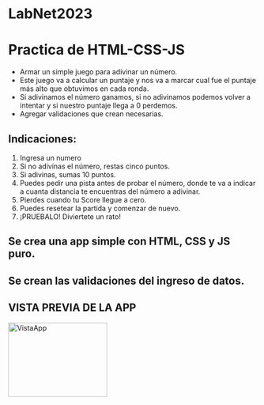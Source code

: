 # LabNet2023

# Practica de HTML-CSS-JS

- Armar un simple juego para adivinar un número.
- Este juego va a calcular un puntaje y nos va a marcar cual fue el puntaje más alto que obtuvimos en cada ronda.
- Si adivinamos el número ganamos, si no adivinamos podemos volver a intentar y si nuestro puntaje llega a 0 perdemos.
- Agregar validaciones que crean necesarias.

## Indicaciones:
1. Ingresa un numero
2. Si no adivinas el número, restas cinco puntos.
3. Si adivinas, sumas 10 puntos.
4. Puedes pedir una pista antes de probar el número, donde te va a indicar a cuanta distancia te encuentras del número a adivinar.
5. Pierdes cuando tu Score llegue a cero.
6. Puedes resetear la partida y comenzar de nuevo.
7. ¡PRUEBALO! Diviertete un rato!

## Se crea una app simple con HTML, CSS y JS puro.
## Se crean las validaciones del ingreso de datos.

## VISTA PREVIA DE LA APP
<img src="Assets/preliminar_view.png" alt="VistaApp" width="200" height="150">
